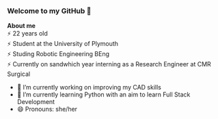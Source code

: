 ### Welcome to my GitHub 👋<br>
**About me** <br>
⚡ 22 years old <br>
⚡ Student at the University of Plymouth <br>
⚡ Studing Robotic Engineering BEng <br>
⚡ Currently on sandwhich year interning as a Research Engineer at CMR Surgical


- 🔭 I’m currently working on improving my CAD skills
- 🌱 I’m currently learning Python with an aim to learn Full Stack Development
- 😄 Pronouns: she/her
